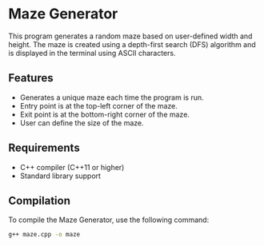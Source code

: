 # Maze Generator

This program generates a random maze based on user-defined width and height. The maze is created using a depth-first search (DFS) algorithm and is displayed in the terminal using ASCII characters.

## Features

- Generates a unique maze each time the program is run.
- Entry point is at the top-left corner of the maze.
- Exit point is at the bottom-right corner of the maze.
- User can define the size of the maze.

## Requirements

- C++ compiler (C++11 or higher)
- Standard library support

## Compilation

To compile the Maze Generator, use the following command:

```bash
g++ maze.cpp -o maze


